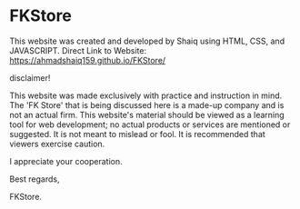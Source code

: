 # FKStore
This website was created and developed by Shaiq using HTML, CSS, and JAVASCRIPT.
Direct Link to Website: https://ahmadshaiq159.github.io/FKStore/


disclaimer!

This website was made exclusively with practice and instruction in mind. The 'FK Store' that is being discussed here is a made-up company and is not an actual firm. This website's material should be viewed as a learning tool for web development; no actual products or services are mentioned or suggested. It is not meant to mislead or fool. It is recommended that viewers exercise caution.

I appreciate your cooperation.

Best regards,

FKStore.
